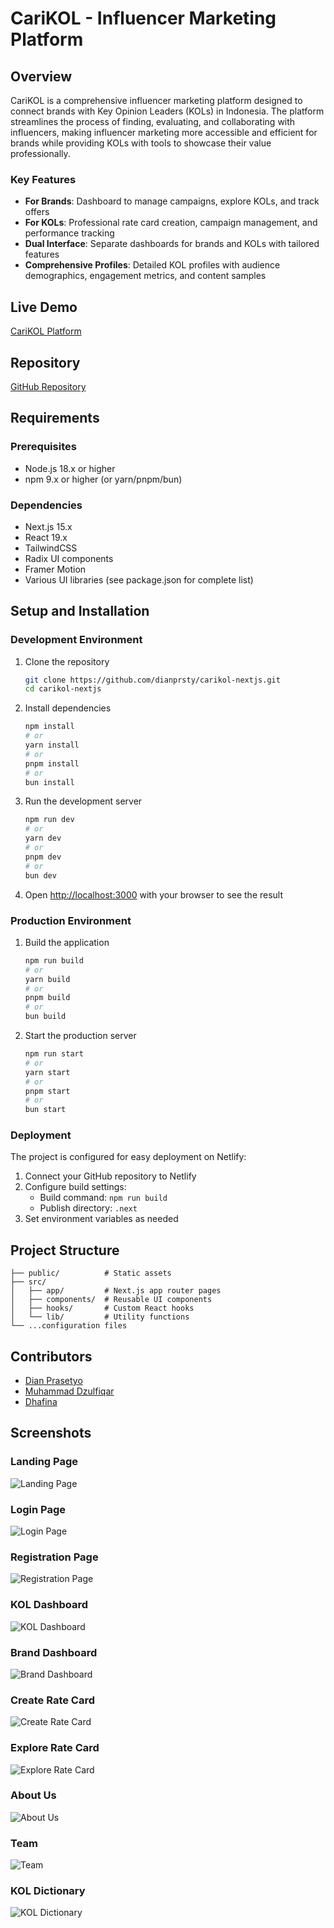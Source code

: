 # CariKOL - Influencer Marketing Platform

## Overview

CariKOL is a comprehensive influencer marketing platform designed to connect brands with Key Opinion Leaders (KOLs) in Indonesia. The platform streamlines the process of finding, evaluating, and collaborating with influencers, making influencer marketing more accessible and efficient for brands while providing KOLs with tools to showcase their value professionally.

### Key Features

- **For Brands**: Dashboard to manage campaigns, explore KOLs, and track offers
- **For KOLs**: Professional rate card creation, campaign management, and performance tracking
- **Dual Interface**: Separate dashboards for brands and KOLs with tailored features
- **Comprehensive Profiles**: Detailed KOL profiles with audience demographics, engagement metrics, and content samples

## Live Demo

[CariKOL Platform](https://carikol.netlify.app/)

## Repository

[GitHub Repository](https://github.com/dianprsty/carikol-nextjs)

## Requirements

### Prerequisites

- Node.js 18.x or higher
- npm 9.x or higher (or yarn/pnpm/bun)

### Dependencies

- Next.js 15.x
- React 19.x
- TailwindCSS
- Radix UI components
- Framer Motion
- Various UI libraries (see package.json for complete list)

## Setup and Installation

### Development Environment

1. Clone the repository
   ```bash
   git clone https://github.com/dianprsty/carikol-nextjs.git
   cd carikol-nextjs
   ```

2. Install dependencies
   ```bash
   npm install
   # or
   yarn install
   # or
   pnpm install
   # or
   bun install
   ```

3. Run the development server
   ```bash
   npm run dev
   # or
   yarn dev
   # or
   pnpm dev
   # or
   bun dev
   ```

4. Open [http://localhost:3000](http://localhost:3000) with your browser to see the result

### Production Environment

1. Build the application
   ```bash
   npm run build
   # or
   yarn build
   # or
   pnpm build
   # or
   bun build
   ```

2. Start the production server
   ```bash
   npm run start
   # or
   yarn start
   # or
   pnpm start
   # or
   bun start
   ```

### Deployment

The project is configured for easy deployment on Netlify:

1. Connect your GitHub repository to Netlify
2. Configure build settings:
   - Build command: `npm run build`
   - Publish directory: `.next`
3. Set environment variables as needed

## Project Structure

```
├── public/          # Static assets
├── src/
│   ├── app/         # Next.js app router pages
│   ├── components/  # Reusable UI components
│   ├── hooks/       # Custom React hooks
│   └── lib/         # Utility functions
└── ...configuration files
```

## Contributors

- [Dian Prasetyo](https://github.com/dianprsty)
- [Muhammad Dzulfiqar](https://github.com/dzulfiqar03)
- [Dhafina](https://github.com/Dhafina)

## Screenshots

### Landing Page
![Landing Page](/public/images/screenshot/landing.png)

### Login Page
![Login Page](/public/images/screenshot/login.png)

### Registration Page
![Registration Page](/public/images/screenshot/register.png)

### KOL Dashboard
![KOL Dashboard](/public/images/screenshot/dashboard-kol.png)

### Brand Dashboard
![Brand Dashboard](/public/images/screenshot/dashboard-brand.png)

### Create Rate Card
![Create Rate Card](/public/images/screenshot/create-ratecard.png)

### Explore Rate Card
![Explore Rate Card](/public/images/screenshot/explore-ratecard.png)

### About Us
![About Us](/public/images/screenshot/about-us.png)

### Team
![Team](/public/images/screenshot/team.png)

### KOL Dictionary
![KOL Dictionary](/public/images/screenshot/kamus-kol.png)

